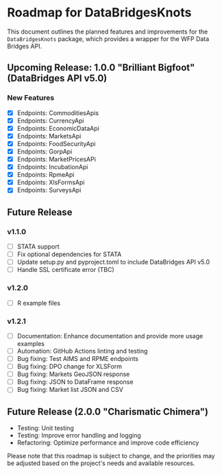 # Roadmap for DataBridgesKnots

This document outlines the planned features and improvements for the `DataBridgesKnots` package, which provides a wrapper for the WFP Data Bridges API.

## Upcoming Release: 1.0.0 "Brilliant Bigfoot" (DataBridges API v5.0)

### New Features
- [X] Endpoints: CommoditiesApis
- [X] Endpoints: CurrencyApi
- [X] Endpoints: EconomicDataApi
- [X] Endpoints: MarketsApi
- [X] Endpoints: FoodSecurityApi
- [X] Endpoints: GorpApi
- [X] Endpoints: MarketPricesAPi
- [X] Endpoints: IncubationApi
- [X] Endpoints: RpmeApi
- [X] Endpoints: XlsFormsApi
- [X] Endpoints: SurveysApi

## Future Release

### v1.1.0 
- [ ] STATA support
- [ ] Fix optional dependencies for STATA
- [ ] Update setup.py and pyproject.toml to include DataBridges API v5.0
- [ ] Handle SSL certificate error (TBC)

### v1.2.0 
- [ ] R example files

### v1.2.1
- [ ] Documentation: Enhance documentation and provide more usage examples
- [ ] Automation: GitHub Actions linting and testing
- [ ] Bug fixing: Test AIMS and RPME endpoints
- [ ] Bug fixing: DPO change for XLSForm
- [ ] Bug fixing: Markets GeoJSON response
- [ ] Bug fixing: JSON to DataFrame response
- [ ] Bug fixing: Market list JSON and CSV

## Future Release (2.0.0 "Charismatic Chimera")
- Testing: Unit testing
- Testing: Improve error handling and logging
- Refactoring: Optimize performance and improve code efficiency

Please note that this roadmap is subject to change, and the priorities may be adjusted based on the project's needs and available resources.
